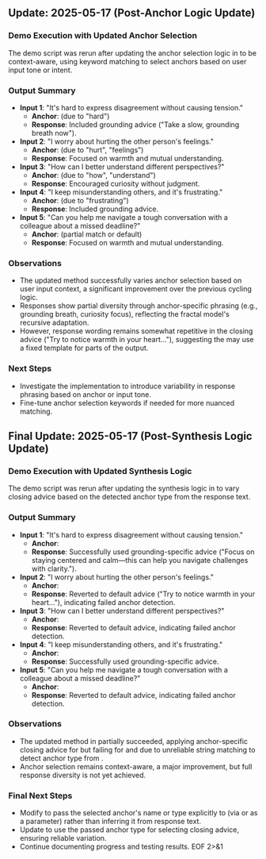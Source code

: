 
## Update: 2025-05-17 (Post-Anchor Logic Update)

### Demo Execution with Updated Anchor Selection
The demo script was rerun after updating the anchor selection logic in  to be context-aware, using keyword matching to select anchors based on user input tone or intent.

### Output Summary
- **Input 1**: "It's hard to express disagreement without causing tension."
  - **Anchor**:  (due to "hard")
  - **Response**: Included grounding advice ("Take a slow, grounding breath now").
- **Input 2**: "I worry about hurting the other person's feelings."
  - **Anchor**:  (due to "hurt", "feelings")
  - **Response**: Focused on warmth and mutual understanding.
- **Input 3**: "How can I better understand different perspectives?"
  - **Anchor**:  (due to "how", "understand")
  - **Response**: Encouraged curiosity without judgment.
- **Input 4**: "I keep misunderstanding others, and it's frustrating."
  - **Anchor**:  (due to "frustrating")
  - **Response**: Included grounding advice.
- **Input 5**: "Can you help me navigate a tough conversation with a colleague about a missed deadline?"
  - **Anchor**:  (partial match or default)
  - **Response**: Focused on warmth and mutual understanding.

### Observations
- The updated  method successfully varies anchor selection based on user input context, a significant improvement over the previous cycling logic.
- Responses show partial diversity through anchor-specific phrasing (e.g., grounding breath, curiosity focus), reflecting the fractal model's recursive adaptation.
- However, response wording remains somewhat repetitive in the closing advice ("Try to notice warmth in your heart..."), suggesting the  may use a fixed template for parts of the output.

### Next Steps
- Investigate the  implementation to introduce variability in response phrasing based on anchor or input tone.
- Fine-tune anchor selection keywords if needed for more nuanced matching.

## Final Update: 2025-05-17 (Post-Synthesis Logic Update)

### Demo Execution with Updated Synthesis Logic
The demo script was rerun after updating the synthesis logic in  to vary closing advice based on the detected anchor type from the response text.

### Output Summary
- **Input 1**: "It's hard to express disagreement without causing tension."
  - **Anchor**: 
  - **Response**: Successfully used grounding-specific advice ("Focus on staying centered and calm—this can help you navigate challenges with clarity.").
- **Input 2**: "I worry about hurting the other person's feelings."
  - **Anchor**: 
  - **Response**: Reverted to default advice ("Try to notice warmth in your heart..."), indicating failed anchor detection.
- **Input 3**: "How can I better understand different perspectives?"
  - **Anchor**: 
  - **Response**: Reverted to default advice, indicating failed anchor detection.
- **Input 4**: "I keep misunderstanding others, and it's frustrating."
  - **Anchor**: 
  - **Response**: Successfully used grounding-specific advice.
- **Input 5**: "Can you help me navigate a tough conversation with a colleague about a missed deadline?"
  - **Anchor**: 
  - **Response**: Reverted to default advice, indicating failed anchor detection.

### Observations
- The updated  method in  partially succeeded, applying anchor-specific closing advice for  but failing for  and  due to unreliable string matching to detect anchor type from .
- Anchor selection remains context-aware, a major improvement, but full response diversity is not yet achieved.

### Final Next Steps
- Modify  to pass the selected anchor's name or type explicitly to  (via  or as a parameter) rather than inferring it from response text.
- Update  to use the passed anchor type for selecting closing advice, ensuring reliable variation.
- Continue documenting progress and testing results.
EOF 2>&1
